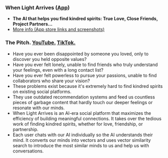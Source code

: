 ### When Light Arrives ([App](/))

- **The AI that helps you find kindred spirits: True Love, Close Friends, Project Partners...**
- [More info (App store links and screenshots)](/info)

### The Pitch. [YouTube.](https://www.youtube.com/shorts/WeBsDImX_yI) [TikTok.](https://www.tiktok.com/@when_light_arrives/video/7534317910936964370)

- Have you ever been disappointed by someone you loved, only to discover you held opposite values?
- Have you ever felt lonely, unable to find friends who truly understand your feelings, even with a long contact list?
- Have you ever felt powerless to pursue your passions, unable to find collaborators who share your vision?
- These problems exist because it's extremely hard to find kindred spirits on existing social platforms. 
- They use outdated recommendation systems and feed us countless pieces of garbage content that hardly touch our deeper feelings or resonate with our minds.
- When Light Arrives is an AI-era social platform that maximizes the efficiency of building meaningful connections. It takes over the tedious work of finding kindred spirits, whether for love, friendship, or partnership.
- Each user chats with our AI individually so the AI understands their mind. It converts our minds into vectors and uses vector similarity search to introduce the most similar minds to us and help us with conversations.
